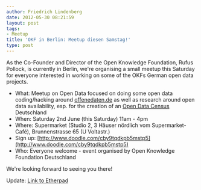 ```yaml
---
author: Friedrich Lindenberg
date: 2012-05-30 08:21:59
layout: post
tags:
- Meetup
title: 'OKF in Berlin: Meetup diesen Samstag!'
type: post
---
```


As the Co-Founder and Director of the Open Knowledge Foundation, Rufus Pollock, is currently in Berlin, we're organising a small meetup this Saturday for everyone interested in working on some of the OKFs German open data projects. 

* What: Meetup on Open Data focused on doing some open data coding/hacking around [offenedaten.de](http://offenedaten.de/) as well as research around open data availability, esp. for the creation of an [Open Data Census](http://opengovernmentdata.org/census) Deutschland  
* When: Saturday 2nd June (this Saturday) 11am - 4pm  
* Where: Supermarket (Studio 2, 3 Häuser nördlich vom Supermarket-Café), Brunnenstrasse 65 (U Voltastr.)  
* Sign up: [http://www.doodle.com/cby9tqdkpb5mstp5](http://www.doodle.com/cby9tqdkpb5mstp5)  
* Who: Everyone welcome - event organised by Open Knowledge Foundation Deutschland

We're looking forward to seeing you there!

Update: [Link to Etherpad](http://de.okfnpad.org/hackup-may12)